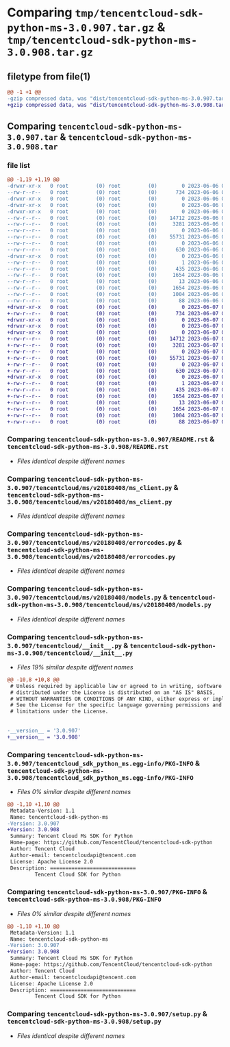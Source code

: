 # Comparing `tmp/tencentcloud-sdk-python-ms-3.0.907.tar.gz` & `tmp/tencentcloud-sdk-python-ms-3.0.908.tar.gz`

## filetype from file(1)

```diff
@@ -1 +1 @@
-gzip compressed data, was "dist/tencentcloud-sdk-python-ms-3.0.907.tar", last modified: Tue Jun  6 02:31:15 2023, max compression
+gzip compressed data, was "dist/tencentcloud-sdk-python-ms-3.0.908.tar", last modified: Wed Jun  7 00:28:54 2023, max compression
```

## Comparing `tencentcloud-sdk-python-ms-3.0.907.tar` & `tencentcloud-sdk-python-ms-3.0.908.tar`

### file list

```diff
@@ -1,19 +1,19 @@
-drwxr-xr-x   0 root         (0) root         (0)        0 2023-06-06 02:31:15.000000 tencentcloud-sdk-python-ms-3.0.907/
--rw-r--r--   0 root         (0) root         (0)      734 2023-06-06 02:31:15.000000 tencentcloud-sdk-python-ms-3.0.907/README.rst
-drwxr-xr-x   0 root         (0) root         (0)        0 2023-06-06 02:31:15.000000 tencentcloud-sdk-python-ms-3.0.907/tencentcloud/
-drwxr-xr-x   0 root         (0) root         (0)        0 2023-06-06 02:31:15.000000 tencentcloud-sdk-python-ms-3.0.907/tencentcloud/ms/
-drwxr-xr-x   0 root         (0) root         (0)        0 2023-06-06 02:31:15.000000 tencentcloud-sdk-python-ms-3.0.907/tencentcloud/ms/v20180408/
--rw-r--r--   0 root         (0) root         (0)    14712 2023-06-06 02:31:15.000000 tencentcloud-sdk-python-ms-3.0.907/tencentcloud/ms/v20180408/ms_client.py
--rw-r--r--   0 root         (0) root         (0)     3281 2023-06-06 02:31:15.000000 tencentcloud-sdk-python-ms-3.0.907/tencentcloud/ms/v20180408/errorcodes.py
--rw-r--r--   0 root         (0) root         (0)        0 2023-06-06 02:31:15.000000 tencentcloud-sdk-python-ms-3.0.907/tencentcloud/ms/v20180408/__init__.py
--rw-r--r--   0 root         (0) root         (0)    55731 2023-06-06 02:31:15.000000 tencentcloud-sdk-python-ms-3.0.907/tencentcloud/ms/v20180408/models.py
--rw-r--r--   0 root         (0) root         (0)        0 2023-06-06 02:31:15.000000 tencentcloud-sdk-python-ms-3.0.907/tencentcloud/ms/__init__.py
--rw-r--r--   0 root         (0) root         (0)      630 2023-06-06 02:31:15.000000 tencentcloud-sdk-python-ms-3.0.907/tencentcloud/__init__.py
-drwxr-xr-x   0 root         (0) root         (0)        0 2023-06-06 02:31:15.000000 tencentcloud-sdk-python-ms-3.0.907/tencentcloud_sdk_python_ms.egg-info/
--rw-r--r--   0 root         (0) root         (0)        1 2023-06-06 02:31:15.000000 tencentcloud-sdk-python-ms-3.0.907/tencentcloud_sdk_python_ms.egg-info/dependency_links.txt
--rw-r--r--   0 root         (0) root         (0)      435 2023-06-06 02:31:15.000000 tencentcloud-sdk-python-ms-3.0.907/tencentcloud_sdk_python_ms.egg-info/SOURCES.txt
--rw-r--r--   0 root         (0) root         (0)     1654 2023-06-06 02:31:15.000000 tencentcloud-sdk-python-ms-3.0.907/tencentcloud_sdk_python_ms.egg-info/PKG-INFO
--rw-r--r--   0 root         (0) root         (0)       13 2023-06-06 02:31:15.000000 tencentcloud-sdk-python-ms-3.0.907/tencentcloud_sdk_python_ms.egg-info/top_level.txt
--rw-r--r--   0 root         (0) root         (0)     1654 2023-06-06 02:31:15.000000 tencentcloud-sdk-python-ms-3.0.907/PKG-INFO
--rw-r--r--   0 root         (0) root         (0)     1004 2023-06-06 02:31:15.000000 tencentcloud-sdk-python-ms-3.0.907/setup.py
--rw-r--r--   0 root         (0) root         (0)       88 2023-06-06 02:31:15.000000 tencentcloud-sdk-python-ms-3.0.907/setup.cfg
+drwxr-xr-x   0 root         (0) root         (0)        0 2023-06-07 00:28:54.000000 tencentcloud-sdk-python-ms-3.0.908/
+-rw-r--r--   0 root         (0) root         (0)      734 2023-06-07 00:28:54.000000 tencentcloud-sdk-python-ms-3.0.908/README.rst
+drwxr-xr-x   0 root         (0) root         (0)        0 2023-06-07 00:28:54.000000 tencentcloud-sdk-python-ms-3.0.908/tencentcloud/
+drwxr-xr-x   0 root         (0) root         (0)        0 2023-06-07 00:28:54.000000 tencentcloud-sdk-python-ms-3.0.908/tencentcloud/ms/
+drwxr-xr-x   0 root         (0) root         (0)        0 2023-06-07 00:28:54.000000 tencentcloud-sdk-python-ms-3.0.908/tencentcloud/ms/v20180408/
+-rw-r--r--   0 root         (0) root         (0)    14712 2023-06-07 00:28:54.000000 tencentcloud-sdk-python-ms-3.0.908/tencentcloud/ms/v20180408/ms_client.py
+-rw-r--r--   0 root         (0) root         (0)     3281 2023-06-07 00:28:54.000000 tencentcloud-sdk-python-ms-3.0.908/tencentcloud/ms/v20180408/errorcodes.py
+-rw-r--r--   0 root         (0) root         (0)        0 2023-06-07 00:28:54.000000 tencentcloud-sdk-python-ms-3.0.908/tencentcloud/ms/v20180408/__init__.py
+-rw-r--r--   0 root         (0) root         (0)    55731 2023-06-07 00:28:54.000000 tencentcloud-sdk-python-ms-3.0.908/tencentcloud/ms/v20180408/models.py
+-rw-r--r--   0 root         (0) root         (0)        0 2023-06-07 00:28:54.000000 tencentcloud-sdk-python-ms-3.0.908/tencentcloud/ms/__init__.py
+-rw-r--r--   0 root         (0) root         (0)      630 2023-06-07 00:28:54.000000 tencentcloud-sdk-python-ms-3.0.908/tencentcloud/__init__.py
+drwxr-xr-x   0 root         (0) root         (0)        0 2023-06-07 00:28:54.000000 tencentcloud-sdk-python-ms-3.0.908/tencentcloud_sdk_python_ms.egg-info/
+-rw-r--r--   0 root         (0) root         (0)        1 2023-06-07 00:28:54.000000 tencentcloud-sdk-python-ms-3.0.908/tencentcloud_sdk_python_ms.egg-info/dependency_links.txt
+-rw-r--r--   0 root         (0) root         (0)      435 2023-06-07 00:28:54.000000 tencentcloud-sdk-python-ms-3.0.908/tencentcloud_sdk_python_ms.egg-info/SOURCES.txt
+-rw-r--r--   0 root         (0) root         (0)     1654 2023-06-07 00:28:54.000000 tencentcloud-sdk-python-ms-3.0.908/tencentcloud_sdk_python_ms.egg-info/PKG-INFO
+-rw-r--r--   0 root         (0) root         (0)       13 2023-06-07 00:28:54.000000 tencentcloud-sdk-python-ms-3.0.908/tencentcloud_sdk_python_ms.egg-info/top_level.txt
+-rw-r--r--   0 root         (0) root         (0)     1654 2023-06-07 00:28:54.000000 tencentcloud-sdk-python-ms-3.0.908/PKG-INFO
+-rw-r--r--   0 root         (0) root         (0)     1004 2023-06-07 00:28:54.000000 tencentcloud-sdk-python-ms-3.0.908/setup.py
+-rw-r--r--   0 root         (0) root         (0)       88 2023-06-07 00:28:54.000000 tencentcloud-sdk-python-ms-3.0.908/setup.cfg
```

### Comparing `tencentcloud-sdk-python-ms-3.0.907/README.rst` & `tencentcloud-sdk-python-ms-3.0.908/README.rst`

 * *Files identical despite different names*

### Comparing `tencentcloud-sdk-python-ms-3.0.907/tencentcloud/ms/v20180408/ms_client.py` & `tencentcloud-sdk-python-ms-3.0.908/tencentcloud/ms/v20180408/ms_client.py`

 * *Files identical despite different names*

### Comparing `tencentcloud-sdk-python-ms-3.0.907/tencentcloud/ms/v20180408/errorcodes.py` & `tencentcloud-sdk-python-ms-3.0.908/tencentcloud/ms/v20180408/errorcodes.py`

 * *Files identical despite different names*

### Comparing `tencentcloud-sdk-python-ms-3.0.907/tencentcloud/ms/v20180408/models.py` & `tencentcloud-sdk-python-ms-3.0.908/tencentcloud/ms/v20180408/models.py`

 * *Files identical despite different names*

### Comparing `tencentcloud-sdk-python-ms-3.0.907/tencentcloud/__init__.py` & `tencentcloud-sdk-python-ms-3.0.908/tencentcloud/__init__.py`

 * *Files 19% similar despite different names*

```diff
@@ -10,8 +10,8 @@
 # Unless required by applicable law or agreed to in writing, software
 # distributed under the License is distributed on an "AS IS" BASIS,
 # WITHOUT WARRANTIES OR CONDITIONS OF ANY KIND, either express or implied.
 # See the License for the specific language governing permissions and
 # limitations under the License.
 
 
-__version__ = '3.0.907'
+__version__ = '3.0.908'
```

### Comparing `tencentcloud-sdk-python-ms-3.0.907/tencentcloud_sdk_python_ms.egg-info/PKG-INFO` & `tencentcloud-sdk-python-ms-3.0.908/tencentcloud_sdk_python_ms.egg-info/PKG-INFO`

 * *Files 0% similar despite different names*

```diff
@@ -1,10 +1,10 @@
 Metadata-Version: 1.1
 Name: tencentcloud-sdk-python-ms
-Version: 3.0.907
+Version: 3.0.908
 Summary: Tencent Cloud Ms SDK for Python
 Home-page: https://github.com/TencentCloud/tencentcloud-sdk-python
 Author: Tencent Cloud
 Author-email: tencentcloudapi@tencent.com
 License: Apache License 2.0
 Description: ============================
         Tencent Cloud SDK for Python
```

### Comparing `tencentcloud-sdk-python-ms-3.0.907/PKG-INFO` & `tencentcloud-sdk-python-ms-3.0.908/PKG-INFO`

 * *Files 0% similar despite different names*

```diff
@@ -1,10 +1,10 @@
 Metadata-Version: 1.1
 Name: tencentcloud-sdk-python-ms
-Version: 3.0.907
+Version: 3.0.908
 Summary: Tencent Cloud Ms SDK for Python
 Home-page: https://github.com/TencentCloud/tencentcloud-sdk-python
 Author: Tencent Cloud
 Author-email: tencentcloudapi@tencent.com
 License: Apache License 2.0
 Description: ============================
         Tencent Cloud SDK for Python
```

### Comparing `tencentcloud-sdk-python-ms-3.0.907/setup.py` & `tencentcloud-sdk-python-ms-3.0.908/setup.py`

 * *Files identical despite different names*

